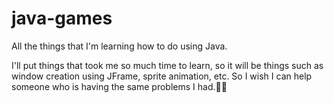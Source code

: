 # java-games
All the things that I'm learning how to do using Java.

I'll put things that took me so much time to learn, so it will be things such as window creation using JFrame, sprite animation, etc. So I wish I can help someone who is having the same problems I had.🙏🏻
